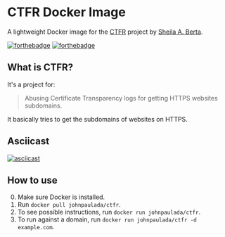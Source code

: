 # CTFR Docker Image
A lightweight Docker image for the [CTFR](https://github.com/UnaPibaGeek/ctfr) project by [Sheila A. Berta](https://github.com/UnaPibaGeek).

[![forthebadge](https://forthebadge.com/images/badges/built-with-science.svg)](https://forthebadge.com)
[![forthebadge](https://forthebadge.com/images/badges/made-with-python.svg)](https://forthebadge.com)

## What is CTFR?
It's a project for:

> Abusing Certificate Transparency logs for getting HTTPS websites subdomains.

It basically tries to get the subdomains of websites on HTTPS.

## Asciicast
[![asciicast](https://asciinema.org/a/167914.png)](https://asciinema.org/a/167914)

## How to use
0. Make sure Docker is installed.
1. Run `docker pull johnpaulada/ctfr`.
2. To see possible instructions, run `docker run johnpaulada/ctfr`.
3. To run against a domain, run `docker run johnpaulada/ctfr -d example.com`.